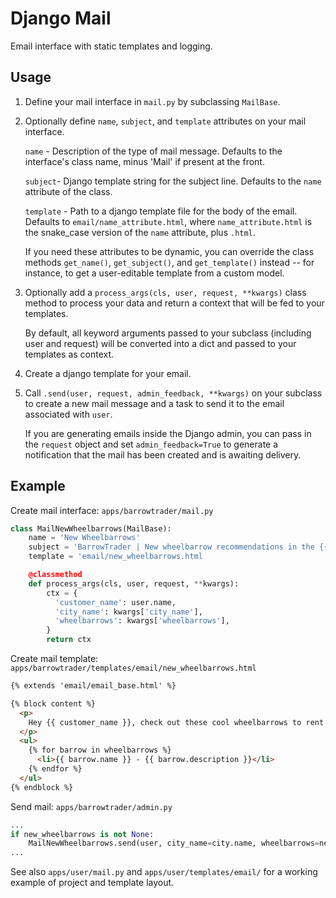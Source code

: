 # Django Mail

Email interface with static templates and logging.

## Usage

1. Define your mail interface in `mail.py` by subclassing `MailBase`.

2. Optionally define `name`, `subject`, and `template` attributes on your mail
   interface.

   `name` - Description of the type of mail message. Defaults to the interface's
   class name, minus 'Mail' if present at the front.

   `subject`- Django template string for the subject line. Defaults to the `name`
   attribute of the class.

   `template` - Path to a django template file for the body of the email. Defaults to
   `email/name_attribute.html`, where `name_attribute.html` is the snake_case version
   of the `name` attribute, plus `.html`.

   If you need these attributes to be dynamic, you can override the class methods
   `get_name()`, `get_subject()`, and `get_template()` instead -- for instance, to
   get a user-editable template from a custom model.

3. Optionally add a `process_args(cls, user, request, **kwargs)` class method
   to process your data and return a context that will be fed to your templates.

   By default, all keyword arguments passed to your subclass (including user and
   request) will be converted into a dict and passed to your templates as context.

4. Create a django template for your email.

5. Call `.send(user, request, admin_feedback, **kwargs)` on your subclass to
   create a new mail message and a task to send it to the email associated with
   `user`.

   If you are generating emails inside the Django admin, you can pass in the `request`
   object and set `admin_feedback=True` to generate a notification that the mail
   has been created and is awaiting delivery.

## Example

Create mail interface:
`apps/barrowtrader/mail.py`
```python
class MailNewWheelbarrows(MailBase):
    name = 'New Wheelbarrows'
    subject = 'BarrowTrader | New wheelbarrow recommendations in the {{ city_name }} area!'
    template = 'email/new_wheelbarrows.html

    @classmethod
    def process_args(cls, user, request, **kwargs):
        ctx = {
          'customer_name': user.name,
          'city_name': kwargs['city_name'],
          'wheelbarrows': kwargs['wheelbarrows'],
        }
        return ctx
```

Create mail template:
`apps/barrowtrader/templates/email/new_wheelbarrows.html`
```html
{% extends 'email/email_base.html' %}

{% block content %}
  <p>
    Hey {{ customer_name }}, check out these cool wheelbarrows to rent!
  </p>
  <ul>
    {% for barrow in wheelbarrows %}
      <li>{{ barrow.name }} - {{ barrow.description }}</li>
    {% endfor %}
  </ul>
{% endblock %}
```

Send mail:
`apps/barrowtrader/admin.py`
```python
...
if new_wheelbarrows is not None:
    MailNewWheelbarrows.send(user, city_name=city.name, wheelbarrows=new_wheelbarrows)
...
```

See also `apps/user/mail.py` and `apps/user/templates/email/` for a working example of
project and template layout.
